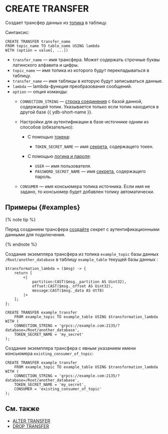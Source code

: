 # CREATE TRANSFER

Создает трансфер данных из [топика](../../../concepts/topic.md) в таблицу.

Синтаксис:

```yql
CREATE TRANSFER transfer_name 
FROM topic_name TO table_name USING lambda
WITH (option = value[, ...])
```

* `transfer_name` — имя трансфера. Может содержать строчные буквы латинского алфавита и цифры.
* `topic_name` — имя топика из которого будут перекладываться в таблицу.
* `transfer_name` — имя таблицы в которую будут записываться данные.
* `lambda` — lambda-функция преобразования сообщений.
* `option` — опция команды:
  * `CONNECTION_STRING` — [строка соединения](../../../concepts/connect.md#connection_string) c базой данной, содержащей топик. Указывается только если топик находится в другой базе {{ ydb-short-name }}.
  * Настройки для аутентификации в базе-источнике одним из способов (обязательно):

    * С помощью [токена](../../../recipes/ydb-sdk/auth-access-token.md):

      * `TOKEN_SECRET_NAME` — имя [секрета](../../../concepts/datamodel/secrets.md), содержащего токен.

    * С помощью [логина и пароля](../../../recipes/ydb-sdk/auth-static.md):

      * `USER` — имя пользователя.
      * `PASSWORD_SECRET_NAME` — имя [секрета](../../../concepts/datamodel/secrets.md), содержащего пароль.

  * `CONSUMER` — имя консьюмера топика источника. Если имя не задано, то консьюмер будет добавлен топику автоматически.

## Примеры {#examples}

{% note tip %}

Перед созданием трансфера [создайте](create-object-type-secret.md) секрет с аутентификационными данными для подключения.

{% endnote %}

Создание экземпляра трансфера из топика `example_topic` базы данных `/Root/another_database` в таблицу `example_table` текущей базы данных :

```yql
$transformation_lambda = ($msg) -> {
    return [
        <|
            partition:CAST($msg._partition AS Uint32),
            offset:CAST($msg._offset AS Uint32),
            message:CAST($msg._data AS Utf8)
        |>
    ];
};

CREATE TRANSFER example_transfer
    FROM example_topic TO example_table USING $transformation_lambda
WITH (
    CONNECTION_STRING = 'grpcs://example.com:2135/?database=/Root/another_database',
    TOKEN_SECRET_NAME = 'my_secret'
);
```

Создание экземпляра трансфера с явным указанием имени консьюмера `existing_consumer_of_topic`:

```yql
CREATE TRANSFER example_transfer
    FROM example_topic TO example_table USING $transformation_lambda
WITH (
    CONNECTION_STRING = 'grpcs://example.com:2135/?database=/Root/another_database',
    TOKEN_SECRET_NAME = 'my_secret',
    CONSUMER = 'existing_consumer_of_topic'
);
```



## См. также

* [ALTER TRANSFER](alter-transfer.md)
* [DROP TRANSFER](drop-transfer.md)
